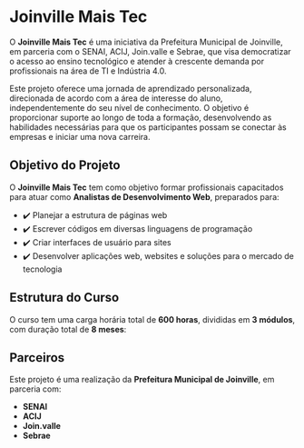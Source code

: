# Joinville Mais Tec

O **Joinville Mais Tec** é uma iniciativa da Prefeitura Municipal de Joinville, em parceria com o SENAI, ACIJ, Join.valle e Sebrae, que visa democratizar o acesso ao ensino tecnológico e atender à crescente demanda por profissionais na área de TI e Indústria 4.0.

Este projeto oferece uma jornada de aprendizado personalizada, direcionada de acordo com a área de interesse do aluno, independentemente do seu nível de conhecimento. O objetivo é proporcionar suporte ao longo de toda a formação, desenvolvendo as habilidades necessárias para que os participantes possam se conectar às empresas e iniciar uma nova carreira.

## Objetivo do Projeto

O **Joinville Mais Tec** tem como objetivo formar profissionais capacitados para atuar como **Analistas de Desenvolvimento Web**, preparados para:

- ✔️ Planejar a estrutura de páginas web
- ✔️ Escrever códigos em diversas linguagens de programação
- ✔️ Criar interfaces de usuário para sites
- ✔️ Desenvolver aplicações web, websites e soluções para o mercado de tecnologia

## Estrutura do Curso

O curso tem uma carga horária total de **600 horas**, divididas em **3 módulos**, com duração total de **8 meses**:

## Parceiros

Este projeto é uma realização da **Prefeitura Municipal de Joinville**, em parceria com:
- **SENAI**
- **ACIJ**
- **Join.valle**
- **Sebrae**

